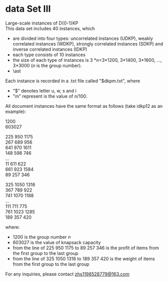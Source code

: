# data Set III
Large-scale instances of D{0-1}KP  
This data set includes 40 instances, which
- are divided into four types: uncorrelated instances (UDKP), weakly correlated instances (WDKP), strongly correlated instances (SDKP) and inverse correlated instances (IDKP)
- each type consists of 10 instances
- the size of each type of instances is 3 \**n*=3\*1200, 3\*1400, 3\*1600, ..., 3\*3000 (*n* is the group number).
- \ast

Each instance is recorded in a .txt file called "$dkpm.txt", where
- "$" denotes letter u, w, s and i
- "m" represent is the value of n/100.

All document instances have the same format as follows (take idkp12 as an example): 

1200  
603027  

225	950	1175  
267	689	956  
641	970	1611  
148	598	746  
...  
11	611	622  
661	923	1584  
89	257	346  
  
325	1050	1316  
367	789	922  
741	1070	1188  
...  
111	711	775  
761	1023	1285  
189	357	420  
  
where:
- 1200 is the group number *n*
- 603027 is the value of knapsack capacity
- from the line of 225  950	1175 to 89	257	346 is the profit of items from the first group to the last group
- from the line of 325	1050	1316  to 189	357	420 is the weight of items from the first group to the last group

For any inquiries, please contact zhs1198528779@163.com
